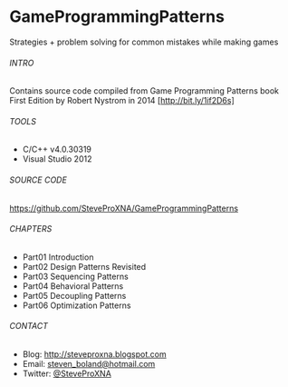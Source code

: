 # GameProgrammingPatterns
Strategies + problem solving for common mistakes while making games

###### INTRO
Contains source code compiled from Game Programming Patterns book
<br />
First Edition by Robert Nystrom in 2014 [http://bit.ly/1if2D6s]

###### TOOLS
- C/C++ v4.0.30319
- Visual Studio 2012

###### SOURCE CODE
https://github.com/SteveProXNA/GameProgrammingPatterns

###### CHAPTERS
- Part01 Introduction
- Part02 Design Patterns Revisited
- Part03 Sequencing Patterns  
- Part04 Behavioral Patterns
- Part05 Decoupling Patterns
- Part06 Optimization Patterns

###### CONTACT
- Blog:		http://steveproxna.blogspot.com
- Email:	steven_boland@hotmail.com
- Twitter:	[@SteveProXNA](http://twitter.com/SteveProXNA)

